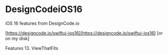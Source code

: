 # DesignCodeiOS16
iOS 16 features from DesignCode.io

[https://designcode.io/swiftui-ios16](https://designcode.io/swiftui-ios16)
[or on my disk]

Features 
13. ViewThatFits
